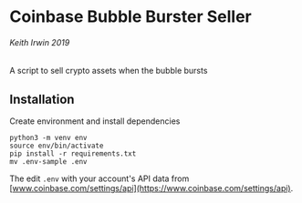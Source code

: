 # Coinbase Bubble Burster Seller
###### Keith Irwin 2019

A script to sell crypto assets when the bubble bursts

## Installation

Create environment and install dependencies

```
python3 -m venv env
source env/bin/activate
pip install -r requirements.txt
mv .env-sample .env
```

The edit `.env` with your account's API data from [www.coinbase.com/settings/api](https://www.coinbase.com/settings/api).  
